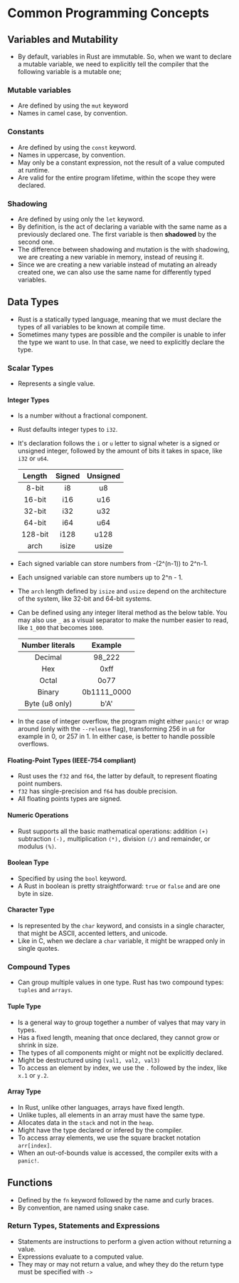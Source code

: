 # Common Programming Concepts

## Variables and Mutability

- By default, variables in Rust are immutable. So, when we want to declare a mutable variable, we need to explicitly tell the compiler that the following variable is a mutable one;

### Mutable variables

- Are defined by using the `mut` keyword
- Names in camel case, by convention.

### Constants

- Are defined by using the `const` keyword.
- Names in uppercase, by convention.
- May only be a constant expression, not the result of a value computed at runtime.
- Are valid for the entire program lifetime, within the scope they were declared.

### Shadowing

- Are defined by using only the `let` keyword.
- By definition, is the act of declaring a variable with the same name as a previously declared one. The first variable is then **shadowed** by the second one.
- The difference between shadowing and mutation is the with shadowing, we are creating a new variable in memory, instead of reusing it.
- Since we are creating a new variable instead of mutating an already created one, we can also use the same name for differently typed variables.

## Data Types

- Rust is a statically typed language, meaning that we must declare the types of all variables to be known at compile time.
- Sometimes many types are possible and the compiler is unable to infer the type we want to use. In that case, we need to explicitly declare the type.

### Scalar Types

- Represents a single value.

#### Integer Types

- Is a number without a fractional component.
- Rust defaults integer types to `i32`.
- It's declaration follows the `i` or `u` letter to signal wheter is a signed or unsigned integer, followed by the amount of bits it takes in space, like `i32` or `u64`.

  |  Length | Signed | Unsigned |
  |:-------:|:------:|:--------:|
  |  8-bit  |   i8   |    u8    |
  |  16-bit |   i16  |    u16   |
  |  32-bit |   i32  |    u32   |
  |  64-bit |   i64  |    u64   |
  | 128-bit |  i128  |   u128   |
  |   arch  |  isize |   usize  |

- Each signed variable can store numbers from -(2^(n-1)) to 2^n-1.
- Each unsigned variable can store numbers up to 2^n - 1.
- The `arch` length defined by `isize` and `usize` depend on the architecture of the system, like 32-bit and 64-bit systems.
- Can be defined using any integer literal method as the below table. You may also use `_` as a visual separator to make the number easier to read, like `1_000` that becomes `1000`.

  | Number literals |   Example   |
  |:---------------:|:-----------:|
  | Decimal         | 98_222      |
  | Hex             | 0xff        |
  | Octal           | 0o77        |
  | Binary          | 0b1111_0000 |
  | Byte (u8 only)  | b'A'        |

- In the case of integer overflow, the program might either `panic!` or wrap around (only with the `--release` flag), transforming 256 in `u8` for example in 0, or 257 in 1. In either case, is better to handle possible overflows.

#### Floating-Point Types (IEEE-754 compliant)

- Rust uses the `f32` and `f64`, the latter by default, to represent floating point numbers.
- `f32` has single-precision and `f64` has double precision.
- All floating points types are signed.

#### Numeric Operations

- Rust supports all the basic mathematical operations: addition `(+)` subtraction `(-),` multiplication `(*),` division `(/)` and remainder, or modulus `(%)`.

#### Boolean Type

- Specified by using the `bool` keyword.
- A Rust in boolean is pretty straightforward: `true` or `false` and are one byte in size.

#### Character Type

- Is represented by the `char` keyword, and consists in a single character, that might be ASCII, accented letters, and unicode.
- Like in C, when we declare a `char` variable, it might be wrapped only in single quotes.

### Compound Types

- Can group multiple values in one type. Rust has two compound types: `tuples` and `arrays`.

#### Tuple Type

- Is a general way to group together a number of valyes that may vary in types.
- Has a fixed length, meaning that once declared, they cannot grow or shrink in size.
- The types of all components might or might not be explicitly declared.
- Might be destructured using `(val1, val2, val3)`
- To access an element by index, we use the `.` followed by the index, like `x.1` or `y.2`.

#### Array Type

- In Rust, unlike other languages, arrays have fixed length.
- Unlike tuples, all elements in an array must have the same type.
- Allocates data in the `stack` and not in the `heap`.
- Might have the type declared or infered by the compiler.
- To access array elements, we use the square bracket notation `arr[index]`.
- When an out-of-bounds value is accessed, the compiler exits with a `panic!`.

## Functions

- Defined by the `fn` keyword followed by the name and curly braces.
- By convention, are named using snake case.

### Return Types, Statements and Expressions

- Statements are instructions to perform a given action without returning a value.
- Expressions evaluate to a computed value.
- They may or may not return a value, and whey they do the return type must be specified with `->`